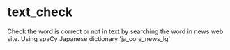 # text_check
Check the word is correct or not in text by searching the word in news web site.
Using spaCy Japanese dictionary 'ja_core_news_lg'
